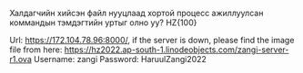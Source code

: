 Халдагчийн хийсэн файл нууцлаад хортой процесс ажиллуулсан коммандын тэмдэгтийн уртыг олно уу?  HZ{100}

Url: https://172.104.78.96:8000/, if the server is down, please find the image file from here: https://hz2022.ap-south-1.linodeobjects.com/zangi-server-r1.ova
Username: zangi
Password: HaruulZangi2022
